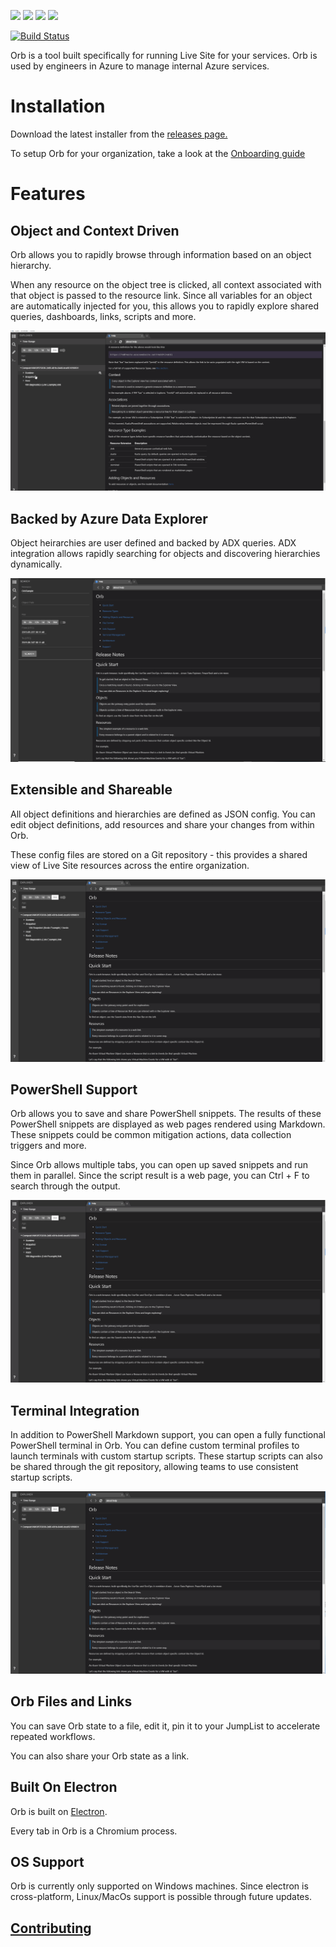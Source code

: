 ![](https://img.shields.io/badge/node-8.15.0-blue.svg)
![](https://img.shields.io/badge/electron-2.0.9-blue.svg)
![](https://img.shields.io/badge/typescript-2.5.3-blue.svg)
![](https://img.shields.io/badge/platform-win--64%20%7C%20win--32-success.svg)

[![Build Status](https://dev.azure.com/orbPipeline/Orb/_apis/build/status/Microsoft.Orb?branchName=master)](https://dev.azure.com/orbPipeline/Orb/_build/latest?definitionId=1&branchName=master)

Orb is a tool built specifically for running Live Site for your services. Orb is used by engineers in Azure to manage internal Azure services.

# Installation
Download the latest installer from the [releases page.](https://github.com/microsoft/Orb/releases)

To setup Orb for your organization, take a look at the [Onboarding guide](./dist/resources/app/documentation/onboarding.md)

# Features
## Object and Context Driven
Orb allows you to rapidly browse through information based on an object hierarchy. 

When any resource on the object tree is clicked, all context associated with that object is passed to the resource link.
Since all variables for an object are automatically injected for you, this allows you to rapidly explore shared queries, dashboards, links, scripts and more.

![](gifs/orbRapidExploration.gif)

## Backed by Azure Data Explorer
Object heirarchies are user defined and backed by ADX queries. ADX integration allows rapidly searching for objects and discovering hierarchies dynamically.

![](gifs/BackedByKusto.gif)

## Extensible and Shareable
All object definitions and hierarchies are defined as JSON config. You can edit object definitions, add resources and share your changes from within Orb.

These config files are stored on a Git repository - this provides a shared view of Live Site resources across the entire organization.

![](gifs/ExtensibleAndShareable.gif)
## PowerShell Support
Orb allows you to save and share PowerShell snippets. The results of these PowerShell snippets are displayed as web pages rendered using Markdown. These snippets could be common mitigation actions, data collection triggers and more.

Since Orb allows multiple tabs, you can open up saved snippets and run them in parallel. Since the script result is a web page, you can Ctrl + F to search through the output.

![](gifs/PowerShellSupport.gif)
## Terminal Integration
In addition to PowerShell Markdown support, you can open a fully functional PowerShell terminal in Orb.
You can define custom terminal profiles to launch terminals with custom startup scripts. These startup scripts can also be shared through the git repository, allowing teams to use consistent startup scripts.

![](gifs/TerminalIntegration.gif)
## Orb Files and Links
You can save Orb state to a file, edit it, pin it to your JumpList to accelerate repeated workflows.

You can also share your Orb state as a link.

## Built On Electron
Orb is built on [Electron](https://electronjs.org/).

Every tab in Orb is a Chromium process.

## OS Support
Orb is currently only supported on Windows machines. Since electron is cross-platform, Linux/MacOs support is possible through future updates.

## [Contributing](CONTRIBUTING.md)

